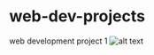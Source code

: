 # web-dev-projects
web development project 1
![alt text](https://github.com/HGSChandeepa/web-dev-projects/blob/master/assets/desktop%20design.png?raw=true)
